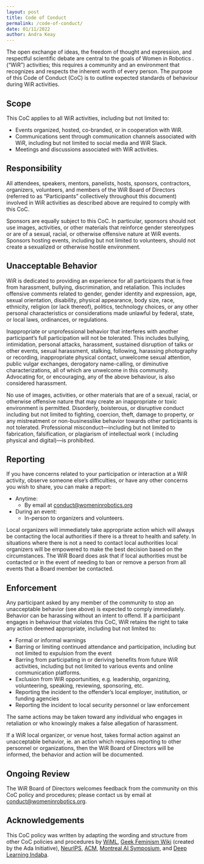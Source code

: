 ```yaml
---
layout: post
title: Code of Conduct
permalink: /code-of-conduct/
date: 01/11/2022
author: Andra Keay
---
```



The open exchange of ideas, the freedom of thought and expression, and respectful scientific debate are central to the goals of Women in Robotics . (“WiR”) activities; this requires a community and an environment that recognizes and respects the inherent worth of every person. The purpose of this Code of Conduct (CoC) is to outline expected standards of behaviour during WiR activities.

## Scope

This CoC applies to all WiR activities, including but not limited to:

* Events organized, hosted, co-branded, or in cooperation with WiR.
* Communications sent through communication channels associated with WiR, including but not limited to social media and WiR Slack.
* Meetings and discussions associated with WiR activities.

## Responsibility

All attendees, speakers, mentors, panelists, hosts, sponsors, contractors, organizers, volunteers, and members of the WiR Board of Directors (referred to as “Participants” collectively throughout this document) involved in WiR activities as described above are required to comply with this CoC.

Sponsors are equally subject to this CoC. In particular, sponsors should not use images, activities, or other materials that reinforce gender stereotypes or are of a sexual, racial, or otherwise offensive nature at WiR events. Sponsors hosting events, including but not limited to volunteers, should not create a sexualized or otherwise hostile environment.

## Unacceptable Behavior

WiR is dedicated to providing an experience for all participants that is free from harassment, bullying, discrimination, and retaliation. This includes offensive comments related to gender, gender identity and expression, age, sexual orientation, disability, physical appearance, body size, race, ethnicity, religion (or lack thereof), politics, technology choices, or any other personal characteristics or considerations made unlawful by federal, state, or local laws, ordinances, or regulations.

Inappropriate or unprofessional behavior that interferes with another participant’s full participation will not be tolerated. This includes bullying, intimidation, personal attacks, harassment, sustained disruption of talks or other events, sexual harassment, stalking, following, harassing photography or recording, inappropriate physical contact, unwelcome sexual attention, public vulgar exchanges, derogatory name-calling, or diminutive characterizations, all of which are unwelcome in this community. Advocating for, or encouraging, any of the above behaviour, is also considered harassment.

No use of images, activities, or other materials that are of a sexual, racial, or otherwise offensive nature that may create an inappropriate or toxic environment is permitted. Disorderly, boisterous, or disruptive conduct including but not limited to fighting, coercion, theft, damage to property, or any mistreatment or non-businesslike behavior towards other participants is not tolerated. Professional misconduct—including but not limited to fabrication, falsification, or plagiarism of intellectual work ( including physical and digital)—is prohibited.

## Reporting

If you have concerns related to your participation or interaction at a WiR activity, observe someone else’s difficulties, or have any other concerns you wish to share, you can make a report:

* Anytime:
  * By email at conduct@womeninrobotics.org
* During an event:
  * In-person to organizers and volunteers.

Local organizers will immediately take appropriate action which will always be contacting the local authorities if there is a threat to health and safety. In situations where there is not a need to contact local authorities local organizers will be empowered to make the best decision based on the circumstances. The WiR Board does ask that if local authorities must be contacted or in the event of needing to ban or remove a person from all events that a Board member be contacted.

## Enforcement

Any participant asked by any member of the community to stop an unacceptable behavior (see above) is expected to comply immediately. Behavior can be harassing without an intent to offend.
If a participant engages in behaviour that violates this CoC, WiR retains the right to take any action deemed appropriate, including but not limited to:

* Formal or informal warnings
* Barring or limiting continued attendance and participation, including but not limited to expulsion from the event
* Barring from participating in or deriving benefits from future WiR activities, including but not limited to various events and online communication platforms.
* Exclusion from WiR opportunities, e.g. leadership, organizing, volunteering, speaking, reviewing, sponsoring, etc.
* Reporting the incident to the offender’s local employer, institution, or funding agencies
* Reporting the incident to local security personnel or law enforcement

The same actions may be taken toward any individual who engages in retaliation or who knowingly makes a false allegation of harassment.

If a WiR local organizer, or venue host, takes formal action against an unacceptable behavior, ie. an action which requires reporting to other personnel or organizations, then the WiR Board of Directors will be informed, the behavior and action will be documented.

## Ongoing Review

The WiR Board of Directors welcomes feedback from the community on this CoC policy and procedures; please contact us by email at [conduct@womeninrobotics.org](mailto:conduct@womeninrobotics.org).

## Acknowledgements

This CoC policy was written by adapting the wording and structure from other CoC policies and procedures by [WiML](https://www.wiml.org/conduct), [Geek Feminism Wiki](https://geekfeminism.wikia.org/wiki/Conference_anti-harassment/Policy) (created by the Ada Initiative), [NeurIPS](https://nips.cc/public/CodeOfConduct), [ACM](https://www.acm.org/about-acm/policy-against-harassment), [Montreal AI Symposium](https://montrealaisymposium.wordpress.com/code-of-conduct/), and [Deep Learning Indaba](https://deeplearningindaba.com/mentorship/code-of-ethics-and-conduct/).
